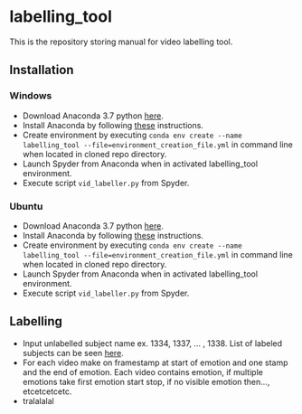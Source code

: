 # labelling_tool
This is the repository storing manual for video labelling tool.

## Installation

### Windows
- Download Anaconda 3.7 python [here](https://www.anaconda.com/products/individual#windows).
- Install Anaconda by following [these](https://docs.anaconda.com/anaconda/install/windows/) instructions.
- Create environment by executing `conda env create --name labelling_tool --file=environment_creation_file.yml` in command line when located in cloned repo directory.
- Launch Spyder from Anaconda when in activated labelling_tool environment.
- Execute script `vid_labeller.py` from Spyder.   


### Ubuntu
- Download Anaconda 3.7 python [here](https://www.anaconda.com/products/individual#linux).
- Install Anaconda by following [these](https://docs.anaconda.com/anaconda/install/linux/) instructions.
- Create environment by executing `conda env create --name labelling_tool --file=environment_creation_file.yml` in command line when located in cloned repo directory.
- Launch Spyder from Anaconda when in activated labelling_tool environment.
- Execute script `vid_labeller.py` from Spyder. 

## Labelling
- Input unlabelled subject name ex. 1334, 1337, ... , 1338. List of labeled subjects can be seen [here]().
- For each video make on framestamp at start of emotion and one stamp and the end of emotion.
Each video contains emotion, if multiple emotions take first emotion start stop, if no visible emotion then..., etcetcetcetc.
- tralalalal